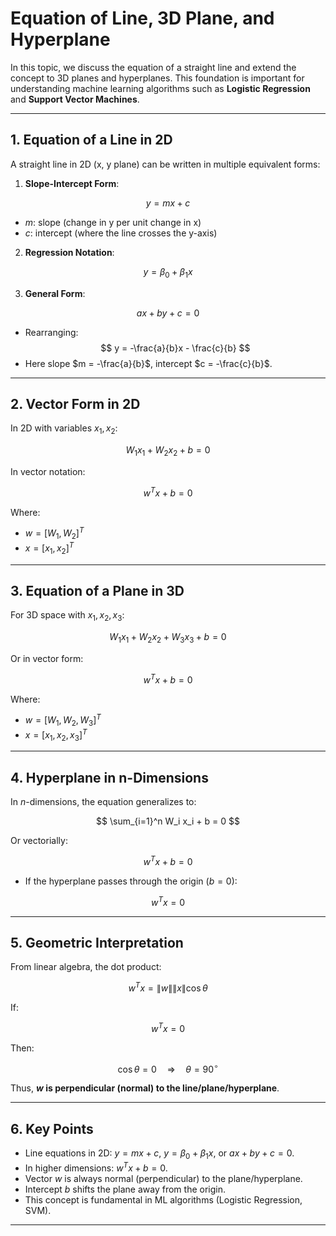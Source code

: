 # Equation of Line, 3D Plane, and Hyperplane

In this topic, we discuss the equation of a straight line and extend the concept to 3D planes and hyperplanes. This foundation is important for understanding machine learning algorithms such as **Logistic Regression** and **Support Vector Machines**.

---

## 1. Equation of a Line in 2D

A straight line in 2D (x, y plane) can be written in multiple equivalent forms:

1. **Slope-Intercept Form**:

$$
y = mx + c
$$

- $m$: slope (change in y per unit change in x)  
- $c$: intercept (where the line crosses the y-axis)

2. **Regression Notation**:

$$
y = \beta_0 + \beta_1 x
$$

3. **General Form**:

$$
ax + by + c = 0
$$

- Rearranging:  
  $$
  y = -\frac{a}{b}x - \frac{c}{b}
  $$
- Here slope $m = -\frac{a}{b}$, intercept $c = -\frac{c}{b}$.

---

## 2. Vector Form in 2D

In 2D with variables $x_1, x_2$:

$$
W_1 x_1 + W_2 x_2 + b = 0
$$

In vector notation:

$$
w^T x + b = 0
$$

Where:  
- $w = [W_1, W_2]^T$  
- $x = [x_1, x_2]^T$

---

## 3. Equation of a Plane in 3D

For 3D space with $x_1, x_2, x_3$:

$$
W_1 x_1 + W_2 x_2 + W_3 x_3 + b = 0
$$

Or in vector form:

$$
w^T x + b = 0
$$

Where:  
- $w = [W_1, W_2, W_3]^T$  
- $x = [x_1, x_2, x_3]^T$

---

## 4. Hyperplane in n-Dimensions

In $n$-dimensions, the equation generalizes to:

$$
\sum_{i=1}^n W_i x_i + b = 0
$$

Or vectorially:

$$
w^T x + b = 0
$$

- If the hyperplane passes through the origin ($b = 0$):

$$
w^T x = 0
$$

---

## 5. Geometric Interpretation

From linear algebra, the dot product:

$$
w^T x = \|w\| \|x\| \cos\theta
$$

If:

$$
w^T x = 0
$$

Then:

$$
\cos\theta = 0 \quad \Rightarrow \quad \theta = 90^\circ
$$

Thus, **$w$ is perpendicular (normal) to the line/plane/hyperplane**.

---

## 6. Key Points

- Line equations in 2D: $y = mx + c$, $y = \beta_0 + \beta_1 x$, or $ax + by + c = 0$.  
- In higher dimensions: $w^T x + b = 0$.  
- Vector $w$ is always normal (perpendicular) to the plane/hyperplane.  
- Intercept $b$ shifts the plane away from the origin.  
- This concept is fundamental in ML algorithms (Logistic Regression, SVM).  

---
